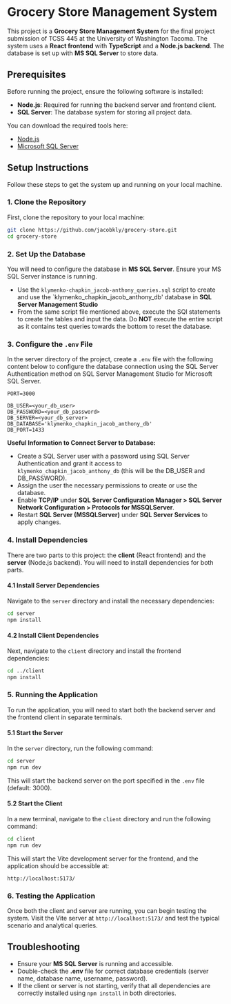 
# Grocery Store Management System

This project is a **Grocery Store Management System** for the final project submission of TCSS 445 at the University of Washington Tacoma. The system uses a **React frontend** with **TypeScript** and a **Node.js backend**. The database is set up with **MS SQL Server** to store data.

## Prerequisites

Before running the project, ensure the following software is installed:

- **Node.js**: Required for running the backend server and frontend client.
- **SQL Server**: The database system for storing all project data.

You can download the required tools here:
- [Node.js](https://nodejs.org/)
- [Microsoft SQL Server](https://www.microsoft.com/en-us/sql-server/sql-server-downloads)

## Setup Instructions

Follow these steps to get the system up and running on your local machine.

### 1. **Clone the Repository**

First, clone the repository to your local machine:

```bash
git clone https://github.com/jacobkly/grocery-store.git
cd grocery-store
```

### 2. **Set Up the Database**

You will need to configure the database in **MS SQL Server**. Ensure your MS SQL Server instance is running.

- Use the `klymenko-chapkin_jacob-anthony_queries.sql` script to create and use the `klymenko_chapkin_jacob_anthony_db' database in **SQL Server Management Studio**
- From the same script file mentioned above, execute the SQl statements to create the tables and input the data. Do **NOT** execute the entire script as it contains test queries towards the bottom to reset the database.

### 3. **Configure the `.env` File**

In the server directory of the project, create a `.env` file with the following content below to configure the database connection using the SQL Server Authentication method on SQL Server Management Studio for Microsoft SQL Server. 

```plaintext
PORT=3000

DB_USER=<your_db_user>
DB_PASSWORD=<your_db_password>
DB_SERVER=<your_db_server>
DB_DATABASE='klymenko_chapkin_jacob_anthony_db'
DB_PORT=1433
```

**Useful Information to Connect Server to Database:**
- Create a SQL Server user with a password using SQL Server Authentication and grant it access to `klymenko_chapkin_jacob_anthony_db` (this will be the DB_USER and DB_PASSWORD).  
- Assign the user the necessary permissions to create or use the database.  
- Enable **TCP/IP** under **SQL Server Configuration Manager > SQL Server Network Configuration > Protocols for MSSQLServer**.  
- Restart **SQL Server (MSSQLServer)** under **SQL Server Services** to apply changes.  


### 4. **Install Dependencies**

There are two parts to this project: the **client** (React frontend) and the **server** (Node.js backend). You will need to install dependencies for both parts.

#### 4.1 **Install Server Dependencies**

Navigate to the `server` directory and install the necessary dependencies:

```bash
cd server
npm install
```

#### 4.2 **Install Client Dependencies**

Next, navigate to the `client` directory and install the frontend dependencies:

```bash
cd ../client
npm install
```

### 5. **Running the Application**

To run the application, you will need to start both the backend server and the frontend client in separate terminals.

#### 5.1 **Start the Server**

In the `server` directory, run the following command:

```bash
cd server
npm run dev
```

This will start the backend server on the port specified in the `.env` file (default: 3000).

#### 5.2 **Start the Client**

In a new terminal, navigate to the `client` directory and run the following command:

```bash
cd client
npm run dev
```

This will start the Vite development server for the frontend, and the application should be accessible at:

```plaintext
http://localhost:5173/
```

### 6. **Testing the Application**

Once both the client and server are running, you can begin testing the system. Visit the Vite server at `http://localhost:5173/` and test the typical scenario and analytical queries.

## Troubleshooting

- Ensure your **MS SQL Server** is running and accessible.
- Double-check the **.env** file for correct database credentials (server name, database name, username, password).
- If the client or server is not starting, verify that all dependencies are correctly installed using `npm install` in both directories.
